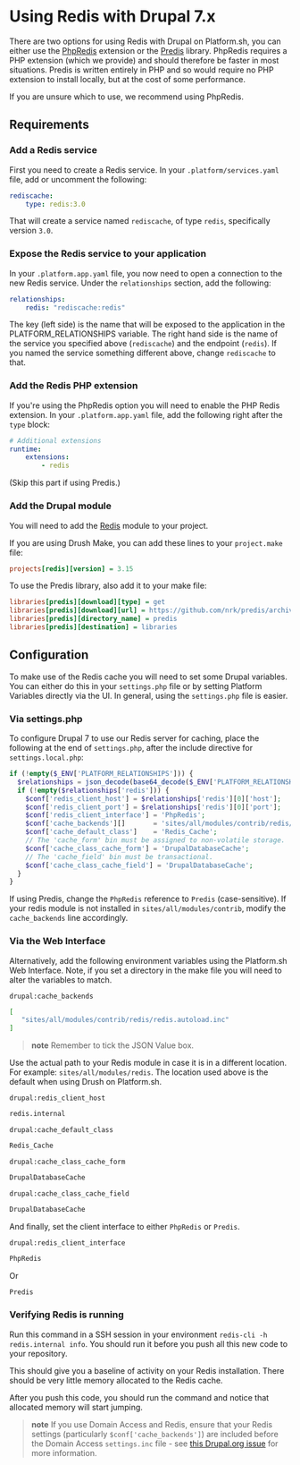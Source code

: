 # Using Redis with Drupal 7.x

There are two options for using Redis with Drupal on Platform.sh, you
can either use the [PhpRedis](https://github.com/nicolasff/phpredis)
extension or the [Predis](http://github.com/nrk/predis) library.  PhpRedis
requires a PHP extension (which we provide) and should therefore be faster in
most situations. Predis is written entirely in PHP and so would require no PHP
extension to install locally, but at the cost of some performance.

If you are unsure which to use, we recommend using PhpRedis.

## Requirements

### Add a Redis service

First you need to create a Redis service.  In your `.platform/services.yaml` file,
add or uncomment the following:

```yaml
rediscache:
    type: redis:3.0
```

That will create a service named `rediscache`, of type `redis`, specifically version `3.0`.

### Expose the Redis service to your application

In your `.platform.app.yaml` file, you now need to open a connection to the new Redis service.  Under the `relationships` section, add the following:

```yaml
relationships:
    redis: "rediscache:redis"
```

The key (left side) is the name that will be exposed to the application in the PLATFORM_RELATIONSHIPS variable.  The right hand side is the name of the service you specified above (`rediscache`) and the endpoint (`redis`).  If you named the service something different above, change `rediscache` to that.

### Add the Redis PHP extension

If you're using the PhpRedis option you will need to enable the PHP Redis extension.  In your `.platform.app.yaml` file, add the following right after the `type` block:

```yaml
# Additional extensions
runtime:
    extensions:
        - redis
```

(Skip this part if using Predis.)

### Add the Drupal module

You will need to add the [Redis](https://www.drupal.org/project/redis) module to your project.

If you are using Drush Make, you can add these lines to your `project.make` file:

```ini
projects[redis][version] = 3.15
```

To use the Predis library, also add it to your make file:

```ini
libraries[predis][download][type] = get
libraries[predis][download][url] = https://github.com/nrk/predis/archive/v1.0.3.tar.gz
libraries[predis][directory_name] = predis
libraries[predis][destination] = libraries
```

## Configuration

To make use of the Redis cache you will need to set some Drupal variables. You can either do this in your `settings.php` file or by setting Platform Variables directly via the UI.  In general, using the `settings.php` file is easier.

### Via settings.php

To configure Drupal 7 to use our Redis server for caching, place the following at the end of `settings.php`, after the include directive for `settings.local.php`:

```php
if (!empty($_ENV['PLATFORM_RELATIONSHIPS'])) {
  $relationships = json_decode(base64_decode($_ENV['PLATFORM_RELATIONSHIPS']), TRUE);
  if (!empty($relationships['redis'])) {
    $conf['redis_client_host'] = $relationships['redis'][0]['host'];
    $conf['redis_client_port'] = $relationships['redis'][0]['port'];
    $conf['redis_client_interface'] = 'PhpRedis';
    $conf['cache_backends'][]       = 'sites/all/modules/contrib/redis/redis.autoload.inc';
    $conf['cache_default_class']    = 'Redis_Cache';
    // The 'cache_form' bin must be assigned to non-volatile storage.
    $conf['cache_class_cache_form'] = 'DrupalDatabaseCache';
    // The 'cache_field' bin must be transactional.
    $conf['cache_class_cache_field'] = 'DrupalDatabaseCache';
  }
}
```

If using Predis, change the `PhpRedis` reference to `Predis` (case-sensitive).
If your redis module is not installed in `sites/all/modules/contrib`, modify the
`cache_backends` line accordingly.

### Via the Web Interface

Alternatively, add the following environment variables using the Platform.sh Web Interface.
Note, if you set a directory in the make file you will need to alter the variables to match.

`drupal:cache_backends`

```bash
[
   "sites/all/modules/contrib/redis/redis.autoload.inc"
]
```

> **note**
> Remember to tick the JSON Value box.


Use the actual path to your Redis module in case it is in a different location. For example: `sites/all/modules/redis`. The
location used above is the default when using Drush on Platform.sh.

`drupal:redis_client_host`

```bash
redis.internal
```

`drupal:cache_default_class`

```bash
Redis_Cache
```

`drupal:cache_class_cache_form`

```bash
DrupalDatabaseCache
```

`drupal:cache_class_cache_field`

```bash
DrupalDatabaseCache
```

And finally, set the client interface to either `PhpRedis` or `Predis`.

`drupal:redis_client_interface`

```bash
PhpRedis
```

Or

```bash
Predis
```

### Verifying Redis is running
Run this command in a SSH session in your environment `redis-cli -h redis.internal info`. You should run it before you push all this new code to your repository.

This should give you a baseline of activity on your Redis installation. There should be very little memory allocated to the Redis cache.

After you push this code, you should run the command and notice that allocated memory will start jumping.

> **note**
> If you use Domain Access and Redis, ensure that your Redis settings (particularly `$conf['cache_backends']`)
> are included before the Domain Access `settings.inc` file - see
> [this Drupal.org issue](https://www.drupal.org/node/2008486#comment-7782941) for more information.
